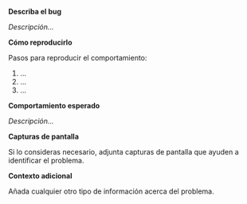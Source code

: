 **Describa el bug**

<!--
  Insertar descripción clara y concisa acerca del bug.
-->

*Descripción...*


**Cómo reproducirlo**

Pasos para reproducir el comportamiento:

<!-- Ejemplo:
1. Preparar el archivo de configuración de la siguiente manera: ...
2. Ejecutar el comando con los siguientes parámetros: ...
4. El error devuelto describe...
-->

1. ...  
2. ...  
3. ...  

**Comportamiento esperado**

<!--
  Insertar descripción clara y concisa del comportamiento esperado.
-->

*Descripción...*

**Capturas de pantalla**

Si lo consideras necesario, adjunta capturas de pantalla que ayuden a identificar el problema.

**Contexto adicional**

Añada cualquier otro tipo de información acerca del problema.
